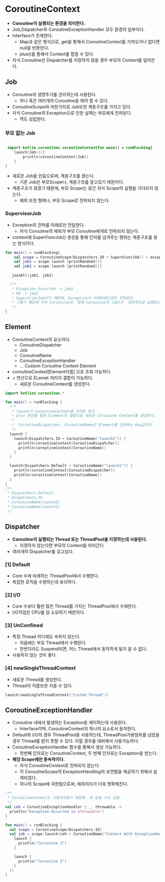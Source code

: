 # CoroutineContext
- **Coroutine이 실행되는 환경을 의미한다.**
- Job,Dispatcher와 CoroutineExceptionHandler 모두 환경의 일부이다.
- Interface가 존재한다.
  - Map과 같은 형식으로, get을 통해서 CoroutineContext를 가져오거나 없다면 null을 반환한다.
  - plus()를 통해서 Context를 합칠 수 있다.
- 자식 Coroutine은 Dispatcher를 지정하지 않을 경우 부모의 Context를 덮어쓴다.

## Job
- Coroutine의 생명주기를 관리하는데 사용된다.
  - 하나 혹은 여러개의 Coroutine을 제어 할 수 있다.
- CoroutineScope와 마찬가지로 Job또한 계층구조를 가지고 있다.
- 자식 Coroutine의 Exception으로 인한 실패는 부모에게 전파된다.
  - 역도 성립한다.

### 부모 없는 Job
```kotlin

 import kotlin.coroutines.coroutineContextfun main() = runBlocking{
    launch(Job()){
        println(coroutineContext[Job])
    }
}
```
- 새로운 Job을 만듬으로써, 계층구조를 끊는다. 
  - 기존 Job은 부모Scope나, 계층구조를 알고있기 때문이다.
- 계층구조가 끊겼기 떄문에, 부모 Scope는 끊긴 자식 Scope의 실행을 기다리지 않는다.
  - 예외 또한 형제나, 부모 Scope로 전파되지 않는다.

### SupervisorJob
- Exception의 전파를 아래로만 전달한다.
  - 자식 Coroutine의 예외가 부모 Coroutine에게로 전파되지 않는다.
- context에 SuperVisorJob() 생성을 통해 인자를 넘겨주는 행위는 계층구조를 끊는 방식이다.
```kotlin
fun main() = runBlocking{
    val scope = CoroutineScope(Dispatchers.IO + SuperVisorJob() + exceptionHandler)
    val job1 = scope.launch {printRandom1()}
    val job2 = scope.launch {printRandom2()}
  
   joinAll(job1, job2)

  /**
   * Exception Occurred -> job1
   * 80 -> job2
   * SuperVisorJob이기 떄문에, Exception이 아래방향으로만 전파된다.
   * 그렇기 떄문에 부모 Coroutine과, 형제 Coroutine인 job1은  정상적으로 실행된다.
   */
}
```


## Element
- CoroutineContext의 요소이다.
  - CoroutineDispatcher
  - Job
  - CoroutineName
  - CoroutineExceptionHandler
  - ... Custom Coroutine Context Element
- coroutineContext[Element이름] 으로 조회 가능하다.
- \+ 연산으로 ELemet 끼리의 결합이 가능하다.
  - 새로운 CoroutineContext를 생성한다.

```kotlin
import kotlinx.coroutines.*

fun main() = runBlocking {
  /**
   * launch가 CoroutineContext를 인자로 받고
   * plus 연산을 통한 Element의 결합으로 새로운 Coroutine Context를 생성한다.
   * 
   *  CoroutineDispatcher, CoroutineName은 Element를 검색하는 Key값이다.
   */
  launch {
    launch(Dispatchers.IO + CoroutineName("launch1")) {
      println(coroutineContext[CoroutineDispatcher])
      println(coroutineContext[CoroutineName])
    }
  }

  launch(Dispatchers.Default + CoroutineName("launch2")) {
    println(coroutineContext[CoroutineDispatcher])
    println(coroutineContext[CoroutineName])
  }
}
/**
 * Dispatchers.Default
 * Dispatchers.IO
 * CoroutineName(launch2)
 * CoroutineName(launch1)
 */
```


## Dispatcher
- **Coroutine이 실행되는 Thread 또는 ThreadPool을 지정하는데 사용된다.**
  - 지정하지 않는다면 부모의 Context를 따라간다.
- 여러개의 Dispatcher를 갖고있다.

### [1] Default
- Core 수에 비례하는 ThreadPool에서 수행한다.
- 복잡한 로직을 수행하는데 유리하다.

### [2] I/O
- Core 수보다 훨씬 많은 Thread를 가지는 ThreadPool에서 수애한다.
- I/O작업은 CPU를 덜 소모하기 때문이다.

### [3] UnConfined
- 특정 Thread 어디에도 속하지 않는다.
  - 처음에는 부모 Thread에서 수행된다.
  - 한번이라도 Suspend되면, 어느 Thread에서 동작하게 될지 알 수 없다.
- 사용하지 않는 것이 좋다.

### [4] newSingleThreadContext
- 새로운 Thread를 생성한다.
- Thread의 이름또한 지을 수 있다.
```kotlin
launch(newSingleThreadContext("Custom Thread"))
```

## CoroutineExceptionHandler
- Coroutine 내에서 발생하는 Exception을 제어하는데 사용된다.
  - Interface이며, CoroutineContext의 하나의 요소로서 동작한다.
- Default와 I/O의 경우 ThreadPool을 사용하는데, ThreadPool가용범위를 넘었을 경우 Thread를 받지 못할 수 있다. 이럴 경우를 대비해서 사용가능하다.
- CoroutineExceptionHandler 함수를 통해서 생성 가능하다.
  - 첫번쨰 인자로는 CoroutineContext, 두 번째 인자로는 Exception을 받는다.
- **해당 Scope에만 종속적이다.**
  - 자식 CoroutineContext로 전파되지 않는다.
  - 각 CoroutineScope의 ExceptionHandling의 유연함을 제공하기 위해서 설계되었다.
  - 하나의 Scope에 국한됨으로써, 예외처리가 더욱 명확해진다.
```kotlin
/**
 * CoroutineContext는 사용하지않기 떄문에 _로 받을 수도 있음
 */
val ceh = CoroutineExceptionHandler { _, throwable ->
  println("Exception Occurred in $throwable")
}

fun main() = runBlocking {
  val scope = CoroutineScope(Dispatchers.IO)
  val job = scope.launch(ceh + CoroutineName("Context With ExceptionHandler") {
    launch {
      println("Coroutine 1")
    }

    launch {
      println("Coroutine 2")
    }
  })
}
```